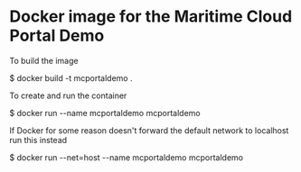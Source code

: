 # Docker image for the Maritime Cloud Portal Demo
To build the image

  $ docker build -t mcportaldemo .

To create and run the container

  $ docker run --name mcportaldemo mcportaldemo

If Docker for some reason doesn't forward the default network to localhost run this instead

  $ docker run --net=host --name mcportaldemo mcportaldemo
